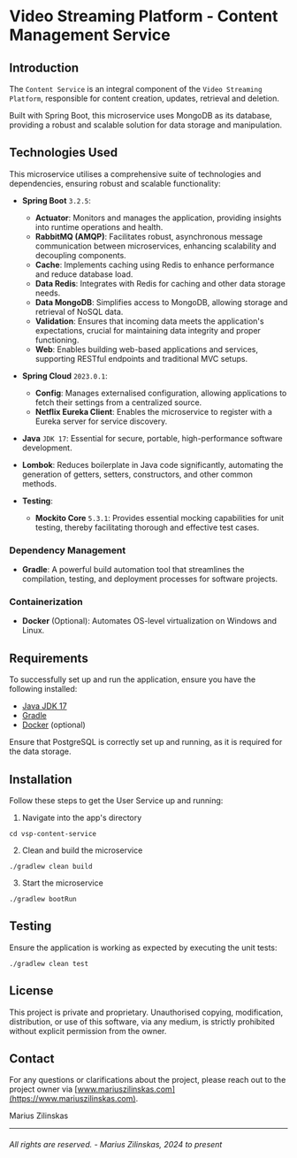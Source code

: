 # Video Streaming Platform - Content Management Service


## Introduction

The `Content Service` is an integral component of the `Video Streaming Platform`, responsible for content creation, updates, retrieval and deletion.

Built with Spring Boot, this microservice uses MongoDB as its database, providing a robust and scalable solution for data storage and manipulation.


## Technologies Used
This microservice utilises a comprehensive suite of technologies and dependencies, ensuring robust and scalable functionality:

- **Spring Boot** `3.2.5`:
  - **Actuator**: Monitors and manages the application, providing insights into runtime operations and health.
  - **RabbitMQ (AMQP)**: Facilitates robust, asynchronous message communication between microservices, enhancing scalability and decoupling components.
  - **Cache**: Implements caching using Redis to enhance performance and reduce database load.
  - **Data Redis**: Integrates with Redis for caching and other data storage needs.
  - **Data MongoDB**: Simplifies access to MongoDB, allowing storage and retrieval of NoSQL data.
  - **Validation**: Ensures that incoming data meets the application's expectations, crucial for maintaining data integrity and proper functioning.
  - **Web**: Enables building web-based applications and services, supporting RESTful endpoints and traditional MVC setups.

- **Spring Cloud** `2023.0.1`:
  - **Config**: Manages externalised configuration, allowing applications to fetch their settings from a centralized source.
  - **Netflix Eureka Client**: Enables the microservice to register with a Eureka server for service discovery.

- **Java** `JDK 17`: Essential for secure, portable, high-performance software development.

- **Lombok**: Reduces boilerplate in Java code significantly, automating the generation of getters, setters, constructors, and other common methods.

- **Testing**:
  - **Mockito Core** `5.3.1`: Provides essential mocking capabilities for unit testing, thereby facilitating thorough and effective test cases.


### Dependency Management

- **Gradle**: A powerful build automation tool that streamlines the compilation, testing, and deployment processes for software projects.


### Containerization

- **Docker** (Optional): Automates OS-level virtualization on Windows and Linux.


## Requirements

To successfully set up and run the application, ensure you have the following installed:

- [Java JDK 17](https://www.oracle.com/uk/java/technologies/downloads/#java17)
- [Gradle](https://gradle.org/)
- [Docker](https://docs.docker.com/get-docker/) (optional)

Ensure that PostgreSQL is correctly set up and running, as it is required for the data storage.


## Installation

Follow these steps to get the User Service up and running:

1. Navigate into the app's directory
```shell
cd vsp-content-service
```

2. Clean and build the microservice

```shell
./gradlew clean build
```

3. Start the microservice

```shell
./gradlew bootRun
```


## Testing

Ensure the application is working as expected by executing the unit tests:

```shell
./gradlew clean test
```


## License

This project is private and proprietary. Unauthorised copying, modification, distribution, or use of this software, via any medium, is strictly prohibited without explicit permission from the owner.


## Contact

For any questions or clarifications about the project, please reach out to the project owner via [www.mariuszilinskas.com](https://www.mariuszilinskas.com).

Marius Zilinskas

------

###### All rights are reserved. - Marius Zilinskas, 2024 to present